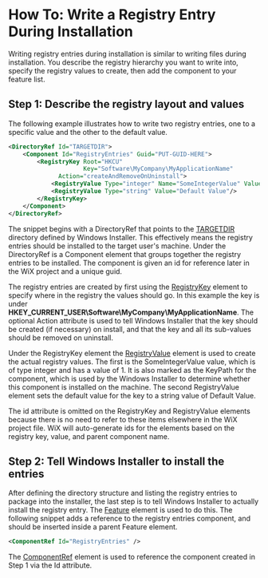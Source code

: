 # How To: Write a Registry Entry During Installation

Writing registry entries during installation is similar to writing files during installation. You describe the registry hierarchy you want to write into, specify the registry values to create, then add the component to your feature list.

## Step 1: Describe the registry layout and values
The following example illustrates how to write two registry entries, one to a specific value and the other to the default value.

```xml
<DirectoryRef Id="TARGETDIR">
    <Component Id="RegistryEntries" Guid="PUT-GUID-HERE">
        <RegistryKey Root="HKCU"
                     Key="Software\MyCompany\MyApplicationName"
              Action="createAndRemoveOnUninstall">
            <RegistryValue Type="integer" Name="SomeIntegerValue" Value="1" KeyPath="yes"/>
            <RegistryValue Type="string" Value="Default Value"/>
        </RegistryKey>
    </Component>
</DirectoryRef>
```

The snippet begins with a DirectoryRef that points to the <a href="http://msdn.microsoft.com/library/aa372064.aspx" target="_blank">TARGETDIR</a> directory defined by Windows Installer. This effectively means the registry entries should be installed to the target user&apos;s machine. Under the DirectoryRef is a Component element that groups together the registry entries to be installed. The component is given an id for reference later in the WiX project and a unique guid.

The registry entries are created by first using the [RegistryKey](../../xsd/wix/registrykey.md) element to specify where in the registry the values should go. In this example the key is under **HKEY\_CURRENT\_USER\Software\MyCompany\MyApplicationName**. The optional Action attribute is used to tell Windows Installer that the key should be created (if necessary) on install, and that the key and all its sub-values should be removed on uninstall.

Under the RegistryKey element the [RegistryValue](../../xsd/wix/registryvalue.md) element is used to create the actual registry values. The first is the SomeIntegerValue value, which is of type integer and has a value of 1. It is also marked as the KeyPath for the component, which is used by the Windows Installer to determine whether this component is installed on the machine. The second RegistryValue element sets the default value for the key to a string value of Default Value.

The id attribute is omitted on the RegistryKey and RegistryValue elements because there is no need to refer to these items elsewhere in the WiX project file. WiX will auto-generate ids for the elements based on the registry key, value, and parent component name.

## Step 2: Tell Windows Installer to install the entries
After defining the directory structure and listing the registry entries to package into the installer, the last step is to tell Windows Installer to actually install the registry entry. The [Feature](../../xsd/wix/feature.md) element is used to do this. The following snippet adds a reference to the registry entries component, and should be inserted inside a parent Feature element.

```xml
<ComponentRef Id="RegistryEntries" />
```

The [ComponentRef](../../xsd/wix/componentref.md) element is used to reference the component created in Step 1 via the Id attribute.
